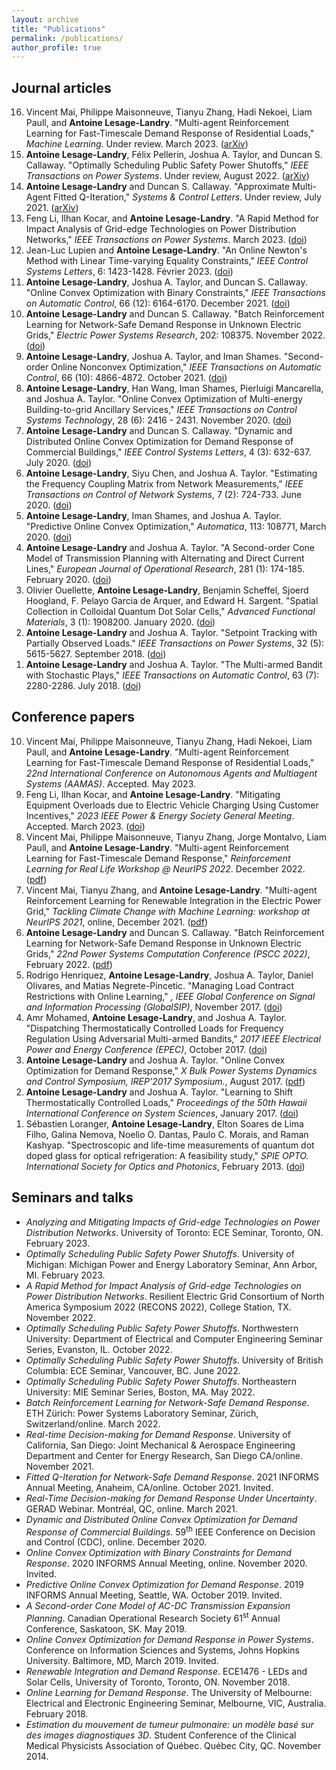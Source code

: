 ```yaml
---
layout: archive
title: "Publications"
permalink: /publications/
author_profile: true
---
```

<h2>Journal articles </h2>

<ol reversed='reversed'> 
   
<li> Vincent Mai, Philippe Maisonneuve, Tianyu Zhang, Hadi Nekoei, Liam Paull, and <b>Antoine Lesage-Landry</b>. "Multi-agent Reinforcement Learning for Fast-Timescale Demand Response of Residential Loads," <i>Machine Learning</i>. Under review. March 2023. (<a href="https://arxiv.org/abs/2301.02593">arXiv</a>)</li>   

<li><b>Antoine Lesage-Landry</b>, Félix Pellerin, Joshua A. Taylor, and Duncan S. Callaway. "Optimally Scheduling Public Safety Power Shutoffs," <i>IEEE Transactions on Power Systems</i>. Under review, August 2022. (<a href="https://arxiv.org/abs/2203.02861">arXiv</a>)</li>
  
<li><b>Antoine Lesage-Landry</b> and Duncan S. Callaway. "Approximate Multi-Agent Fitted Q-Iteration," <i>Systems & Control Letters</i>. Under review, July 2021. (<a href="https://arxiv.org/abs/2104.09343">arXiv</a>)</li>

<li>Feng Li, Ilhan Kocar, and <b>Antoine Lesage-Landry</b>. "A Rapid Method for Impact Analysis of Grid-edge Technologies on Power Distribution Networks," <i>IEEE Transactions on Power Systems</i>. March 2023. (<a href="https://doi.org/10.1109/TPWRS.2023.3262421">doi</a>)</li>

<li>Jean-Luc Lupien and <b>Antoine Lesage-Landry</b>. "An Online Newton's Method with Linear Time-varying Equality
Constraints," <i>IEEE Control Systems Letters</i>, 6: 1423-1428. Février 2023. (<a href="https://doi.org/10.1109/LCSYS.2023.3247359">doi</a>)</li> 
  
<li> <b>Antoine Lesage-Landry</b>, Joshua A. Taylor, and Duncan S. Callaway. "Online Convex Optimization with Binary Constraints," <i>IEEE Transactions on Automatic Control</i>, 66 (12): 6164-6170. December 2021. (<a href="https://doi.org/10.1109/TAC.2021.3061625">doi</a>)</li>
  
  <li> <b>Antoine Lesage-Landry</b> and Duncan S. Callaway. "Batch Reinforcement Learning for Network-Safe Demand
Response in Unknown Electric Grids," <i>Electric Power Systems Research</i>, 202: 108375. November 2022. (<a href="https://doi.org/10.1016/j.epsr.2022.108375">doi</a>)</li>
  
  <li> <b>Antoine Lesage-Landry</b>, Joshua A. Taylor, and Iman Shames. "Second-order Online Nonconvex Optimization," <i>IEEE Transactions on Automatic Control</i>, 66 (10): 4866-4872.  October 2021. (<a href="https://doi.org/10.1109/TAC.2020.3040372">doi</a>)</li>
  
  <li><b>Antoine Lesage-Landry</b>, Han Wang, Iman Shames, Pierluigi Mancarella, and Joshua A. Taylor. "Online Convex Optimization of Multi-energy Building-to-grid Ancillary Services," <i>IEEE Transactions on Control Systems Technology</i>, 28 (6): 2416 - 2431. November 2020. (<a href="https://doi.org/10.1109/TCST.2019.2944328">doi</a>)</li>
  
  <li> <b>Antoine Lesage-Landry</b> and Duncan S. Callaway. "Dynamic and Distributed Online Convex Optimization for Demand Response of Commercial Buildings," <i>IEEE Control Systems Letters</i>, 4 (3): 632-637. July 2020. (<a href="https://doi.org/10.1109/LCSYS.2020.2989110">doi</a>)</li>
  
  <li><b>Antoine Lesage-Landry</b>, Siyu Chen, and Joshua A. Taylor. "Estimating the Frequency Coupling Matrix from Network Measurements," <i>IEEE Transactions on Control of Network Systems</i>, 7 (2): 724-733. June 2020. (<a href="https://doi.org/10.1109/TCNS.2019.2940265">doi</a>)</li>
  
  <li><b>Antoine Lesage-Landry</b>, Iman Shames, and Joshua A. Taylor. "Predictive Online Convex Optimization," <i>Automatica</i>, 113: 108771, March 2020. (<a href="https://doi.org/10.1016/j.automatica.2019.108771">doi</a>)</li>
  
  <li><b>Antoine Lesage-Landry</b> and Joshua A. Taylor. "A Second-order Cone Model of Transmission Planning with Alternating and Direct Current Lines," <i>European Journal of Operational Research</i>, 281 (1): 174-185. February 2020. (<a href="https://doi.org/10.1016/j.ejor.2019.08.016">doi</a>) </li>
  
  <li> Olivier Ouellette, <b>Antoine Lesage-Landry</b>, Benjamin Scheffel, Sjoerd Hoogland, F. Pelayo Garcia de Arquer, and Edward H. Sargent. "Spatial Collection in Colloidal Quantum Dot Solar Cells," <i>Advanced Functional Materials</i>, 3 (1): 1908200. January 2020. (<a href="https://doi.org/10.1002/adfm.201908200">doi</a>)</li>

  <li><b>Antoine Lesage-Landry</b> and Joshua A. Taylor. "Setpoint Tracking with Partially Observed Loads." <i>IEEE Transactions on Power Systems</i>, 32 (5): 5615-5627. September 2018. (<a href="https://doi.org/10.1109/TPWRS.2018.2804353">doi</a>)</li>

  <li><b>Antoine Lesage-Landry</b> and Joshua A. Taylor. "The Multi-armed Bandit with Stochastic Plays," <i>IEEE Transactions on Automatic Control</i>, 63 (7): 2280-2286. July 2018. (<a href="https://doi.org/10.1109/TAC.2017.2765501">doi</a>)</li>

</ol>

<h2>Conference papers</h2>

<ol reversed='reversed'>
  
  
  <li> Vincent Mai, Philippe Maisonneuve, Tianyu Zhang, Hadi Nekoei, Liam Paull, and <b>Antoine Lesage-Landry</b>. "Multi-agent Reinforcement Learning for Fast-Timescale Demand Response of Residential Loads," <i>22nd International Conference on Autonomous Agents and Multiagent Systems (AAMAS)</i>. Accepted. May 2023. <!--(<a href="https://www.climatechange.ai/papers/neurips2021/71/paper.pdf">pdf</a>)--></li>

  <li>Feng Li, Ilhan Kocar, and <b>Antoine Lesage-Landry</b>. "Mitigating Equipment Overloads due to Electric Vehicle Charging Using Customer Incentives," <i>2023 IEEE Power & Energy Society General Meeting</i>. Accepted. March 2023. (<a href="https://doi.org/10.1109/TPWRS.2023.3262421">doi</a>)</li>
  
  <li> Vincent Mai, Philippe Maisonneuve, Tianyu Zhang, Jorge Montalvo, Liam Paull, and <b>Antoine Lesage-Landry</b>. "Multi-agent Reinforcement Learning for Fast-Timescale Demand Response," <i>Reinforcement Learning for Real Life Workshop @ NeurIPS 2022</i>. December 2022. (<a href="https://drive.google.com/file/d/1ZY__smdhekV-StirvwlA4HjT-qi6X1n2/view">pdf</a>)</li>
  
  <li> Vincent Mai, Tianyu Zhang, and <b>Antoine Lesage-Landry</b>. "Multi-agent Reinforcement Learning for Renewable Integration in the Electric Power Grid," <i>Tackling Climate Change with Machine Learning: workshop at NeurIPS 2021</i>, online, December 2021. (<a href="https://www.climatechange.ai/papers/neurips2021/71/paper.pdf">pdf</a>)</li>
  
  <li> <b>Antoine Lesage-Landry</b> and Duncan S. Callaway. "Batch Reinforcement Learning for Network-Safe Demand Response in Unknown Electric Grids," <i>22nd Power Systems Computation Conference (PSCC 2022)</i>, February 2022. (<a href="https://pscc.epfl.ch/rms/modules/request.php?module=oc_program&action=summary.php&id=1324">pdf</a>)</li>
  
  <li> Rodrigo Henriquez, <b>Antoine Lesage-Landry</b>, Joshua A. Taylor, Daniel Olivares, and Matias Negrete-Pincetic. "Managing Load Contract Restrictions with Online Learning," <i>, IEEE Global Conference on Signal and Information Processing (GlobalSIP)</i>, November 2017. (<a href="https://doi.org/10.1109/GlobalSIP.2017.8309118">doi</a>)</li>
    
  <li> Amr Mohamed, <b>Antoine Lesage-Landry</b>, and Joshua A. Taylor. "Dispatching Thermostatically Controlled Loads for Frequency Regulation Using Adversarial Multi-armed Bandits," <i>2017 IEEE Electrical Power and Energy Conference (EPEC)</i>, October 2017. (<a href="https://doi.org/10.1109/EPEC.2017.8286168">doi</a>)</li>
  
  <li> <b>Antoine Lesage-Landry</b> and Joshua A. Taylor. "Online Convex Optimization for Demand Response," <i>X Bulk Power Systems Dynamics and Control Symposium, IREP’2017 Symposium.</i>, August 2017. (<a href="http://irep2017.inesctec.pt/conference-papers/conference-papers/paper7b5v8ssur.pdf">pdf</a>)</li>

  <li><b>Antoine Lesage-Landry</b> and Joshua A. Taylor. "Learning to Shift Thermostatically Controlled Loads,"  <i>Proceedings of the 50th Hawaii International Conference on System Sciences</i>, January 2017. (<a href="https://doi.org/10.24251/HICSS.2017.365">doi</a>)</li>  

  <li>Sébastien Loranger, <b>Antoine Lesage-Landry</b>, Elton Soares de Lima Filho, Galina Nemova, Noelio O. Dantas, Paulo C. Morais, and Raman Kashyap. "Spectroscopic and life-time measurements of quantum dot doped glass for optical refrigeration: A feasibility study," <i>SPIE OPTO. International Society for Optics and Photonics</i>, February 2013. (<a href="https://doi.org/10.1117/12.2002550">doi</a>)</li>  

</ol>

<h2>Seminars and talks</h2>

<ul style="list-style-type:disc;">

<li><i>Analyzing and Mitigating Impacts of Grid-edge Technologies on Power Distribution Networks</i>. University of Toronto: ECE Seminar, Toronto, ON. February 2023. </li>

<li><i>Optimally Scheduling Public Safety Power Shutoffs</i>. University of Michigan: Michigan Power and
Energy Laboratory Seminar, Ann Arbor, MI. February 2023. </li> 

<li><i>A Rapid Method for Impact Analysis of Grid-edge Technologies on Power Distribution Networks</i>. Resilient Electric Grid Consortium of North America Symposium 2022 (RECONS 2022), College Station, TX. November 2022. </li> 

<li><i>Optimally Scheduling Public Safety Power Shutoffs</i>. Northwestern University: Department of Electrical and Computer Engineering Seminar Series, Evanston, IL. October 2022. </li>   

<li><i>Optimally Scheduling Public Safety Power Shutoffs</i>. University of British Columbia: ECE Seminar, Vancouver, BC. June 2022. </li> 
  
<li><i>Optimally Scheduling Public Safety Power Shutoffs</i>. Northeastern University: MIE Seminar Series, Boston, MA. May 2022. </li>  
      
<li><i>Batch Reinforcement Learning for Network-Safe Demand Response</i>. ETH Zürich: Power Systems Laboratory Seminar, Zürich, Switzerland/online. March 2022. </li>
  
<li><i>Real-time Decision-making for Demand Response</i>. University of California, San Diego: Joint Mechanical & Aerospace Engineering Department and Center for Energy Research, San Diego CA/online. November 2021. </li>  
  
<li><i>Fitted Q-Iteration for Network-Safe Demand Response</i>. 2021 INFORMS Annual Meeting, Anaheim, CA/online. October 2021. Invited. </li>

<li><i>Real-Time Decision-making for Demand Response Under Uncertainty</i>. GERAD Webinar. Montréal, QC, online. March 2021. </li>   

<li><i>Dynamic and Distributed Online Convex Optimization for Demand Response of Commercial Buildings</i>. 59<sup>th</sup> IEEE Conference on Decision and Control (CDC), online. December 2020. </li>

<li><i>Online Convex Optimization with Binary Constraints for Demand Response</i>. 2020 INFORMS Annual Meeting, online. November 2020. Invited. </li>

<li><i>Predictive Online Convex Optimization for Demand Response</i>. 2019 INFORMS Annual Meeting, Seattle, WA. October 2019. Invited. </li>

<li><i>A Second-order Cone Model of AC-DC Transmission Expansion Planning</i>. Canadian Operational Research Society 61<sup>st</sup> Annual Conference, Saskatoon, SK. May 2019. </li>

<li><i>Online Convex Optimization for Demand Response in Power Systems</i>. Conference on Information Sciences and Systems, Johns Hopkins University. Baltimore, MD, March 2019. Invited. </li>

<li><i>Renewable Integration and Demand Response</i>. ECE1476 - LEDs and Solar Cells, University of Toronto, Toronto, ON. November 2018. </li>

<li><i>Online Learning for Demand Response</i>. The University of Melbourne: Electrical and Electronic Engineering Seminar, Melbourne, VIC, Australia. February 2018.</li>

<li><i>Estimation du mouvement de tumeur pulmonaire: un modèle basé sur des images diagnostiques 3D</i>. Student Conference of the Clinical Medical Physicists Association of Québec. Québec City, QC. November 2014. </li>

</ul>  
